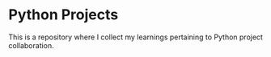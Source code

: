 # Python Projects
This is a repository where I collect my learnings pertaining to Python project collaboration.
